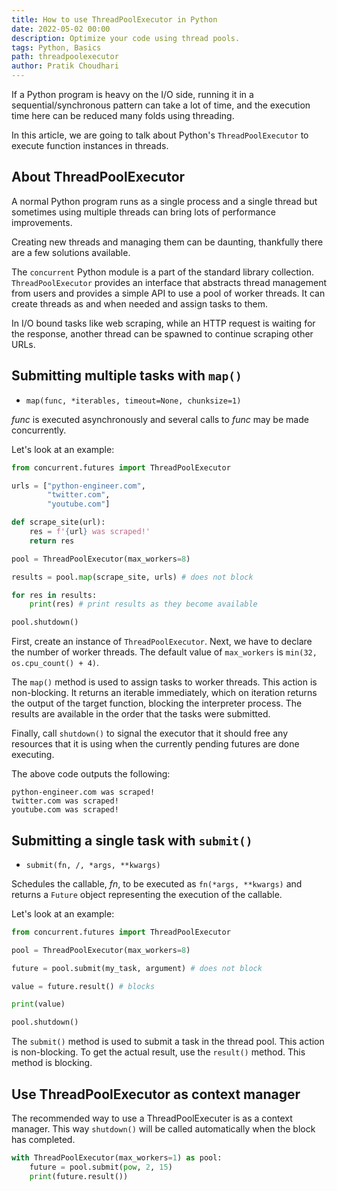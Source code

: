 ```yaml
---
title: How to use ThreadPoolExecutor in Python
date: 2022-05-02 00:00
description: Optimize your code using thread pools.
tags: Python, Basics
path: threadpoolexecutor
author: Pratik Choudhari
---
```


If a Python program is heavy on the I/O side, running it in a sequential/synchronous pattern can take a lot of time, and the execution time here can be reduced many folds using threading.

In this article, we are going to talk about Python's `ThreadPoolExecutor` to execute function instances in threads.

## About ThreadPoolExecutor

A normal Python program runs as a single process and a single thread but sometimes using multiple threads can bring lots of performance improvements.

Creating new threads and managing them can be daunting, thankfully there are a few solutions available.

The `concurrent` Python module is a part of the standard library collection. `ThreadPoolExecutor` provides an interface that abstracts thread management from users and provides a simple API to use a pool of worker threads. It can create threads as and when needed and assign tasks to them.

In I/O bound tasks like web scraping, while an HTTP request is waiting for the response, another thread can be spawned to continue scraping other URLs. 

## Submitting multiple tasks with `map()`

- `map(func, *iterables, timeout=None, chunksize=1)`

*func* is executed asynchronously and several calls to *func* may be made concurrently.

Let's look at an example:

```python
from concurrent.futures import ThreadPoolExecutor

urls = ["python-engineer.com",
        "twitter.com",
        "youtube.com"]

def scrape_site(url):
    res = f'{url} was scraped!'
    return res

pool = ThreadPoolExecutor(max_workers=8)

results = pool.map(scrape_site, urls) # does not block

for res in results:
    print(res) # print results as they become available

pool.shutdown()
```

First, create an instance of `ThreadPoolExecutor`. Next, we have to declare the number of worker threads. The default  value of `max_workers` is `min(32, os.cpu_count() + 4)`.

The `map()` method is used to assign tasks to worker threads. This action is non-blocking. It returns an iterable immediately, which on iteration returns the output of the target function, blocking the interpreter process. The results are available in the order that the tasks were submitted.

Finally, call `shutdown()` to signal the executor that it should free any resources that it is using when the currently pending futures are done executing.

The above code outputs the following:

```console
python-engineer.com was scraped!
twitter.com was scraped!
youtube.com was scraped!
```

## Submitting a single task with `submit()`

- `submit(fn, /, *args, **kwargs)`

Schedules the callable, *fn*, to be executed as `fn(*args, **kwargs)` and returns a `Future` object representing the execution of the callable.

Let's look at an example:

```python
from concurrent.futures import ThreadPoolExecutor

pool = ThreadPoolExecutor(max_workers=8)

future = pool.submit(my_task, argument) # does not block

value = future.result() # blocks

print(value)

pool.shutdown()
```

The `submit()` method is used to submit a task in the thread pool. This action is non-blocking. To get the actual result, use the `result()` method. This method is blocking.

## Use ThreadPoolExecutor as context manager

The recommended way to use a ThreadPoolExecuter is as a context manager. This way `shutdown()` will be called automatically when the block has completed.

```python
with ThreadPoolExecutor(max_workers=1) as pool:
    future = pool.submit(pow, 2, 15)
    print(future.result())
```
